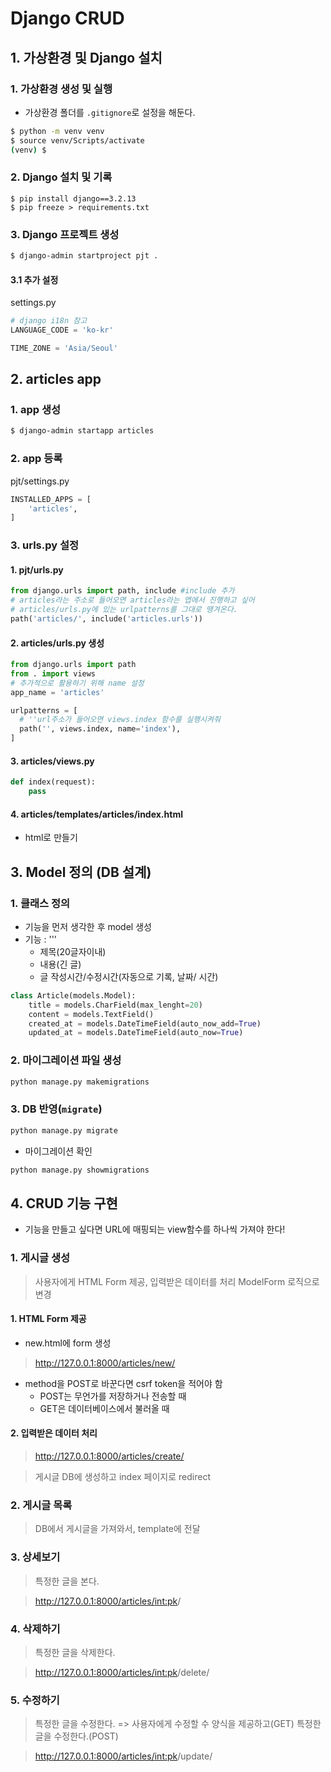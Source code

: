 # Django CRUD

## 1. 가상환경 및 Django 설치

### 1. 가상환경 생성 및 실행

- 가상환경 폴더를 `.gitignore`로 설정을 해둔다.

```bash
$ python -m venv venv
$ source venv/Scripts/activate
(venv) $
```

### 2. Django 설치 및 기록

```
$ pip install django==3.2.13
$ pip freeze > requirements.txt
```

### 3. Django 프로젝트 생성

```bash
$ django-admin startproject pjt .
```

#### 3.1 추가 설정
settings.py
```python
# django i18n 참고
LANGUAGE_CODE = 'ko-kr'

TIME_ZONE = 'Asia/Seoul'
```

## 2. articles app
### 1. app 생성
```bash
$ django-admin startapp articles
```

### 2. app 등록
pjt/settings.py
```python
INSTALLED_APPS = [
    'articles',
]
```
### 3. urls.py 설정
#### 1. pjt/urls.py
```python
from django.urls import path, include #include 추가
# articles라는 주소로 들어오면 articles라는 앱에서 진행하고 싶어
# articles/urls.py에 있는 urlpatterns를 그대로 땡겨온다.
path('articles/', include('articles.urls'))
```
#### 2. articles/urls.py 생성
```python
from django.urls import path
from . import views
# 추가적으로 활용하기 위해 name 설정
app_name = 'articles'

urlpatterns = [
  # ''url주소가 들어오면 views.index 함수를 실행시켜줘
  path('', views.index, name='index'),
]
```
#### 3. articles/views.py
```python
def index(request):
    pass
```
#### 4. articles/templates/articles/index.html
- html로 만들기

## 3. Model 정의 (DB 설계)
### 1. 클래스 정의
- 기능을 먼저 생각한 후 model 생성
- 기능 : '''
  - 제목(20글자이내)
  - 내용(긴 글)
  - 글 작성시간/수정시간(자동으로 기록, 날짜/ 시간)

```python
class Article(models.Model):
    title = models.CharField(max_lenght=20)
    content = models.TextField()
    created_at = models.DateTimeField(auto_now_add=True)
    updated_at = models.DateTimeField(auto_now=True)
```

### 2. 마이그레이션 파일 생성
```bash
python manage.py makemigrations
```

### 3. DB 반영(`migrate`)
```bash
python manage.py migrate
```

- 마이그레이션 확인
```bash
python manage.py showmigrations
```
## 4. CRUD 기능 구현
- 기능을 만들고 싶다면 URL에 매핑되는 view함수를 하나씩 가져야 한다!


### 1. 게시글 생성

> 사용자에게 HTML Form 제공, 입력받은 데이터를 처리 
> ModelForm 로직으로 변경

#### 1. HTML Form 제공
- new.html에 form 생성
> http://127.0.0.1:8000/articles/new/

- method을 POST로 바꾼다면 csrf token을 적어야 함
  - POST는 무언가를 저장하거나 전송할 때
  - GET은 데이터베이스에서 불러올 때 

#### 2. 입력받은 데이터 처리

> http://127.0.0.1:8000/articles/create/

> 게시글 DB에 생성하고 index 페이지로 redirect

### 2. 게시글 목록

> DB에서 게시글을 가져와서, template에 전달

### 3. 상세보기

> 특정한 글을 본다.

> http://127.0.0.1:8000/articles/<int:pk>/

### 4. 삭제하기

> 특정한 글을 삭제한다.

> http://127.0.0.1:8000/articles/<int:pk>/delete/

### 5. 수정하기

> 특정한 글을 수정한다. => 사용자에게 수정할 수 양식을 제공하고(GET) 특정한 글을 수정한다.(POST)

> http://127.0.0.1:8000/articles/<int:pk>/update/